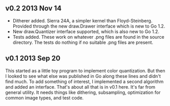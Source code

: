 ## v0.2 2013 Nov 14

* Ditherer added.  Sierra 24A, a simpler kernel than Floyd-Steinberg.
Provided through the new draw.Drawer interface which is new to Go 1.2.
* New draw.Quantizer interface supported, which is also new to Go 1.2.
* Tests added.  These work on whatever .png files are found in the source
directory.  The tests do nothing if no suitable .png files are present.

## v0.1 2013 Sep 20

This started as a little toy program to implement color quantization.  But then
I looked to see what else was published in Go along these lines and didn't find
much.  To add something of interest, I implemented a second algorithm and added
an interface.  That's about all that is in v0.1 here.  It's far from general
utility.  It needs things like dithering, subsampling, optimization for common
image types, and test code.
